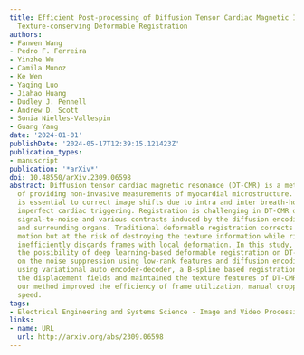 ```yaml
---
title: Efficient Post-processing of Diffusion Tensor Cardiac Magnetic Imaging Using
  Texture-conserving Deformable Registration
authors:
- Fanwen Wang
- Pedro F. Ferreira
- Yinzhe Wu
- Camila Munoz
- Ke Wen
- Yaqing Luo
- Jiahao Huang
- Dudley J. Pennell
- Andrew D. Scott
- Sonia Nielles-Vallespin
- Guang Yang
date: '2024-01-01'
publishDate: '2024-05-17T12:39:15.121423Z'
publication_types:
- manuscript
publication: '*arXiv*'
doi: 10.48550/arXiv.2309.06598
abstract: Diffusion tensor cardiac magnetic resonance (DT-CMR) is a method capable
  of providing non-invasive measurements of myocardial microstructure. Image registration
  is essential to correct image shifts due to intra and inter breath-hold motion and
  imperfect cardiac triggering. Registration is challenging in DT-CMR due to the low
  signal-to-noise and various contrasts induced by the diffusion encoding in the myocardium
  and surrounding organs. Traditional deformable registration corrects through-plane
  motion but at the risk of destroying the texture information while rigid registration
  inefficiently discards frames with local deformation. In this study, we explored
  the possibility of deep learning-based deformable registration on DT-CMR. Based
  on the noise suppression using low-rank features and diffusion encoding suppression
  using variational auto encoder-decoder, a B-spline based registration network extracted
  the displacement fields and maintained the texture features of DT-CMR. In this way,
  our method improved the efficiency of frame utilization, manual cropping, and computational
  speed.
tags:
- Electrical Engineering and Systems Science - Image and Video Processing
links:
- name: URL
  url: http://arxiv.org/abs/2309.06598
---
```


